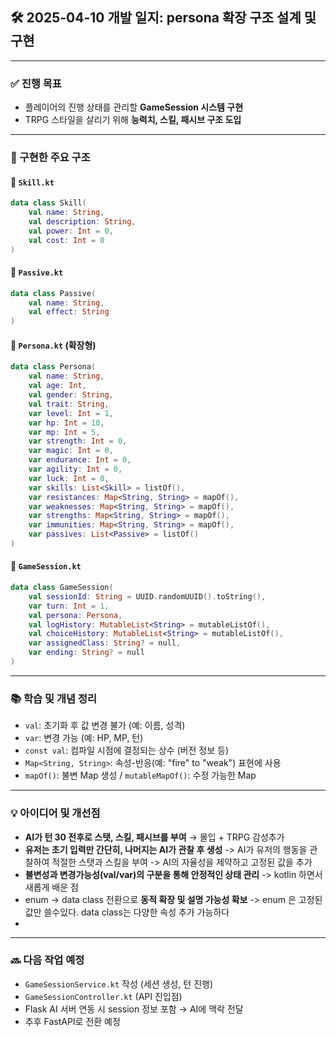 ## 🛠️ 2025-04-10 개발 일지: persona 확장 구조 설계 및 구현

---

### ✅ 진행 목표

- 플레이어의 진행 상태를 관리할 **GameSession 시스템 구현**
- TRPG 스타일을 살리기 위해 **능력치, 스킬, 패시브 구조 도입**

---

### 🔧 구현한 주요 구조

#### 📌 `Skill.kt`
```kotlin
data class Skill(
    val name: String,
    val description: String,
    val power: Int = 0,
    val cost: Int = 0
)
```

#### 📌 `Passive.kt`
```kotlin
data class Passive(
    val name: String,
    val effect: String
)
```

#### 📌 `Persona.kt` (확장형)
```kotlin
data class Persona(
    val name: String,
    val age: Int,
    val gender: String,
    val trait: String,
    var level: Int = 1,
    var hp: Int = 10,
    var mp: Int = 5,
    var strength: Int = 0,
    var magic: Int = 0,
    var endurance: Int = 0,
    var agility: Int = 0,
    var luck: Int = 0,
    var skills: List<Skill> = listOf(),
    var resistances: Map<String, String> = mapOf(),
    var weaknesses: Map<String, String> = mapOf(),
    var strengths: Map<String, String> = mapOf(),
    var immunities: Map<String, String> = mapOf(),
    var passives: List<Passive> = listOf()
)
```

#### 📌 `GameSession.kt`
```kotlin
data class GameSession(
    val sessionId: String = UUID.randomUUID().toString(),
    var turn: Int = 1,
    val persona: Persona,
    val logHistory: MutableList<String> = mutableListOf(),
    val choiceHistory: MutableList<String> = mutableListOf(),
    var assignedClass: String? = null,
    var ending: String? = null
)
```

---

### 📚 학습 및 개념 정리

- `val`: 초기화 후 값 변경 불가 (예: 이름, 성격)
- `var`: 변경 가능 (예: HP, MP, 턴)
- `const val`: 컴파일 시점에 결정되는 상수 (버전 정보 등)
- `Map<String, String>`: 속성-반응(예: "fire" to "weak") 표현에 사용
- `mapOf()`: 불변 Map 생성 / `mutableMapOf()`: 수정 가능한 Map

---

### 💡 아이디어 및 개선점

- **AI가 턴 30 전후로 스탯, 스킬, 패시브를 부여** → 몰입 + TRPG 감성추가
- **유저는 초기 입력만 간단히, 나머지는 AI가 관찰 후 생성** -> AI가 유저의 행동을 관찰하여 적절한 스탯과 스킬을 부여 -> AI의 자율성을 제약하고 고정된 값을 추가
- **불변성과 변경가능성(val/var)의 구분을 통해 안정적인 상태 관리** -> kotlin 하면서 새롭게 배운 점
- enum → data class 전환으로 **동적 확장 및 설명 가능성 확보** -> enum 은 고정된 값만 쓸수있다. data class는 다양한 속성 추가 가능하다
- 

---

### 🔜 다음 작업 예정

- `GameSessionService.kt` 작성 (세션 생성, 턴 진행)
- `GameSessionController.kt` (API 진입점)
- Flask AI 서버 연동 시 session 정보 포함 → AI에 맥락 전달
- 추후 FastAPI로 전환 예정

